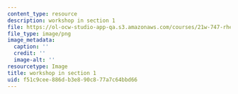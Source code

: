 ```yaml
---
content_type: resource
description: workshop in section 1
file: https://ol-ocw-studio-app-qa.s3.amazonaws.com/courses/21w-747-rhetoric-spring-2015/f51c9cee886db3e890c877a7c64bbd66_edu_b-recitation-workshop.png
file_type: image/png
image_metadata:
  caption: ''
  credit: ''
  image-alt: ''
resourcetype: Image
title: workshop in section 1
uid: f51c9cee-886d-b3e8-90c8-77a7c64bbd66
---
```

